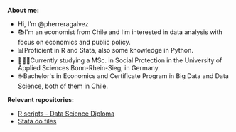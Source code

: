 **About me:**
- Hi, I’m @pherreragalvez
- 📚I'm an economist from Chile and I’m interested in data analysis with focus on economics and public policy.
- 📊Proficient in R and Stata, also some knowledge in Python.
- 👨🏻‍🎓Currently studying a MSc. in Social Protection in the University of Applied Sciences Bonn-Rhein-Sieg, in Germany.
- ☕Bachelor's in Economics and Certificate Program in Big Data and Data Science, both of them in Chile.

**Relevant repositories:**
- <a href="https://github.com/pherreragalvez/big_data_science_diploma" target="_blank">R scripts - Data Science Diploma</a>
- <a href="https://github.com/pherreragalvez/Stata-dofiles" target="_blank">Stata do files</a>

<!---
pherreragalvez/pherreragalvez is a ✨ special ✨ repository because its `README.md` (this file) appears on your GitHub profile.
You can click the Preview link to take a look at your changes.
--->
